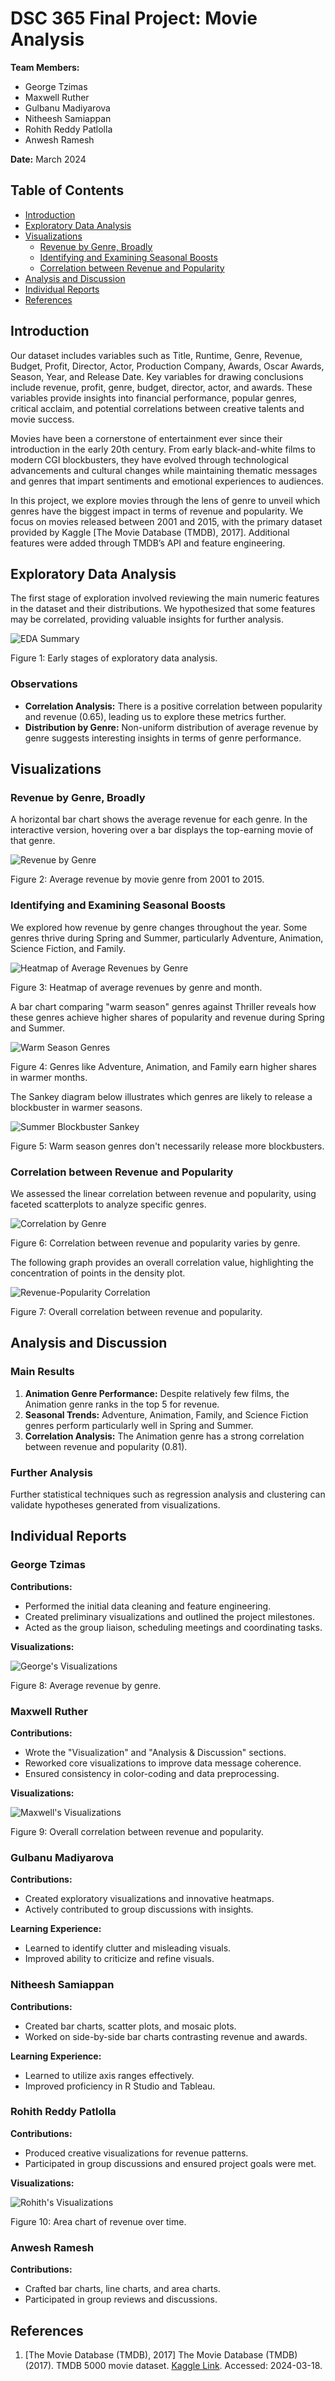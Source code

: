 <!-- # DSC 365 Final Project: Movie Analysis
**Team Members:**  
- George Tzimas  
- Maxwell Ruther  
- Gulbanu Madiyarova  
- Nitheesh Samiappan  
- Rohith Reddy Patlolla  
- Anwesh Ramesh  

**Date:** March 2024  

## Table of Contents
- [Introduction](#introduction)
- [Exploratory Data Analysis](#exploratory-data-analysis)
- [Visualizations](#visualizations)
  - [Revenue by Genre, Broadly](#revenue-by-genre-broadly)
  - [Identifying and Examining Seasonal Boosts](#identifying-and-examining-seasonal-boosts)
  - [Correlation between Revenue and Popularity](#correlation-between-revenue-and-popularity)
- [Analysis and Discussion](#analysis-and-discussion)
- [References](#references)
- [Appendices](#appendices)

## Introduction
Our dataset includes variables such as Title, Runtime, Genre, Revenue, Budget, Profit, Director, Actor, Production Company, Awards, Oscar Awards, Season, Year, and Release Date. Key variables for drawing conclusions include revenue, profit, genre, budget, director, actor, and awards. These variables provide insights into financial performance, popular genres, critical acclaim, and potential correlations between creative talents and movie success.

Movies have been a cornerstone of entertainment ever since their introduction in the early 20th century. From early black-and-white films to modern CGI blockbusters, they have evolved through technological advancements and cultural changes while maintaining thematic messages and genres that impart sentiments and emotional experiences to audiences.

In this project, we explore movies through the lens of genre to unveil which genres have the biggest impact in terms of revenue and popularity. We focus on movies released between 2001 and 2015, with the primary dataset provided by Kaggle [The Movie Database (TMDB), 2017]. Additional features were added through TMDB’s API and feature engineering.

## Exploratory Data Analysis
The first stage of exploration involved reviewing the main numeric features in the dataset and their distributions. We hypothesized that some features may be correlated, providing valuable insights for further analysis.


### Observations
- **Correlation Analysis:** There is a positive correlation between popularity and revenue (0.65), leading us to explore these metrics further.
- **Distribution by Genre:** Non-uniform distribution of average revenue by genre suggests interesting insights in terms of genre performance.

## Visualizations

### Revenue by Genre, Broadly
A horizontal bar chart shows the average revenue for each genre. In the interactive version, hovering over a bar displays the top-earning movie of that genre.

### Identifying and Examining Seasonal Boosts
We explored how revenue by genre changes throughout the year. Some genres thrive during Spring and Summer, particularly Adventure, Animation, Science Fiction, and Family.

### Correlation between Revenue and Popularity
We examined the correlation between revenue and popularity. Despite moderate correlation overall (0.58), the correlation varies by genre.

## Analysis and Discussion
### Main Results
1. **Animation Genre Performance:** Despite relatively few films, the Animation genre ranks in the top 5 for revenue.
2. **Seasonal Trends:** Adventure, Animation, Family, and Science Fiction genres perform particularly well in Spring and Summer.
3. **Correlation Analysis:** The Animation genre has a strong correlation between revenue and popularity (0.81).

### Further Analysis
Further statistical techniques such as regression analysis and clustering can validate hypotheses generated from visualizations.

## References
1. [The Movie Database (TMDB), 2017] The Movie Database (TMDB) (2017). TMDB 5000 movie dataset. [Kaggle Link](https://www.kaggle.com/datasets/tmdb/tmdb-movie-metadata). Accessed: 2024-03-18.

## Appendices
- **Appendix A:** Individual Team Member Reports
- **Appendix B:** Code Implementations (Python and R)

### Acknowledgments
We would like to thank our instructors and colleagues for their guidance and support throughout this project.

---
 -->

# DSC 365 Final Project: Movie Analysis
**Team Members:**  
- George Tzimas  
- Maxwell Ruther  
- Gulbanu Madiyarova  
- Nitheesh Samiappan  
- Rohith Reddy Patlolla  
- Anwesh Ramesh  

**Date:** March 2024  

## Table of Contents
- [Introduction](#introduction)
- [Exploratory Data Analysis](#exploratory-data-analysis)
- [Visualizations](#visualizations)
  - [Revenue by Genre, Broadly](#revenue-by-genre-broadly)
  - [Identifying and Examining Seasonal Boosts](#identifying-and-examining-seasonal-boosts)
  - [Correlation between Revenue and Popularity](#correlation-between-revenue-and-popularity)
- [Analysis and Discussion](#analysis-and-discussion)
- [Individual Reports](#individual-reports)
- [References](#references)

## Introduction
Our dataset includes variables such as Title, Runtime, Genre, Revenue, Budget, Profit, Director, Actor, Production Company, Awards, Oscar Awards, Season, Year, and Release Date. Key variables for drawing conclusions include revenue, profit, genre, budget, director, actor, and awards. These variables provide insights into financial performance, popular genres, critical acclaim, and potential correlations between creative talents and movie success.

Movies have been a cornerstone of entertainment ever since their introduction in the early 20th century. From early black-and-white films to modern CGI blockbusters, they have evolved through technological advancements and cultural changes while maintaining thematic messages and genres that impart sentiments and emotional experiences to audiences.

In this project, we explore movies through the lens of genre to unveil which genres have the biggest impact in terms of revenue and popularity. We focus on movies released between 2001 and 2015, with the primary dataset provided by Kaggle [The Movie Database (TMDB), 2017]. Additional features were added through TMDB’s API and feature engineering.

## Exploratory Data Analysis
The first stage of exploration involved reviewing the main numeric features in the dataset and their distributions. We hypothesized that some features may be correlated, providing valuable insights for further analysis.

![EDA Summary](images/eda/numeric_distributions.png)

Figure 1: Early stages of exploratory data analysis.

### Observations
- **Correlation Analysis:** There is a positive correlation between popularity and revenue (0.65), leading us to explore these metrics further.
- **Distribution by Genre:** Non-uniform distribution of average revenue by genre suggests interesting insights in terms of genre performance.

## Visualizations

### Revenue by Genre, Broadly
A horizontal bar chart shows the average revenue for each genre. In the interactive version, hovering over a bar displays the top-earning movie of that genre.

![Revenue by Genre](images/final_drafts/genre_bar_chart_static.png)

Figure 2: Average revenue by movie genre from 2001 to 2015.

### Identifying and Examining Seasonal Boosts
We explored how revenue by genre changes throughout the year. Some genres thrive during Spring and Summer, particularly Adventure, Animation, Science Fiction, and Family.

![Heatmap of Average Revenues by Genre](images/final_drafts/heatmap_-_avg_rev.jpg)

Figure 3: Heatmap of average revenues by genre and month.

A bar chart comparing "warm season" genres against Thriller reveals how these genres achieve higher shares of popularity and revenue during Spring and Summer.

![Warm Season Genres](images/genres_thrive_warmer_weather.png)

Figure 4: Genres like Adventure, Animation, and Family earn higher shares in warmer months.

The Sankey diagram below illustrates which genres are likely to release a blockbuster in warmer seasons.

![Summer Blockbuster Sankey](images/final_drafts/summer_blockbuster_sankey.png)

Figure 5: Warm season genres don't necessarily release more blockbusters.

### Correlation between Revenue and Popularity
We assessed the linear correlation between revenue and popularity, using faceted scatterplots to analyze specific genres.

![Correlation by Genre](images/OLD_Linear_corrs_betw_rev_and_pop_by_genre.png)

Figure 6: Correlation between revenue and popularity varies by genre.

The following graph provides an overall correlation value, highlighting the concentration of points in the density plot.

![Revenue-Popularity Correlation](images/overall_rev_and_pop_and_with_density.png)

Figure 7: Overall correlation between revenue and popularity.

## Analysis and Discussion
### Main Results
1. **Animation Genre Performance:** Despite relatively few films, the Animation genre ranks in the top 5 for revenue.
2. **Seasonal Trends:** Adventure, Animation, Family, and Science Fiction genres perform particularly well in Spring and Summer.
3. **Correlation Analysis:** The Animation genre has a strong correlation between revenue and popularity (0.81).

### Further Analysis
Further statistical techniques such as regression analysis and clustering can validate hypotheses generated from visualizations.

## Individual Reports
### George Tzimas
**Contributions:**
- Performed the initial data cleaning and feature engineering.
- Created preliminary visualizations and outlined the project milestones.
- Acted as the group liaison, scheduling meetings and coordinating tasks.

**Visualizations:**

![George's Visualizations](images/george_viz/mean_revenue_by_genre.png)

Figure 8: Average revenue by genre.

### Maxwell Ruther
**Contributions:**
- Wrote the "Visualization" and "Analysis & Discussion" sections.
- Reworked core visualizations to improve data message coherence.
- Ensured consistency in color-coding and data preprocessing.

**Visualizations:**

![Maxwell's Visualizations](images/overall_rev_and_pop_and_with_density.png)

Figure 9: Overall correlation between revenue and popularity.

### Gulbanu Madiyarova
**Contributions:**
- Created exploratory visualizations and innovative heatmaps.
- Actively contributed to group discussions with insights.

**Learning Experience:**
- Learned to identify clutter and misleading visuals.
- Improved ability to criticize and refine visuals.

### Nitheesh Samiappan
**Contributions:**
- Created bar charts, scatter plots, and mosaic plots.
- Worked on side-by-side bar charts contrasting revenue and awards.

**Learning Experience:**
- Learned to utilize axis ranges effectively.
- Improved proficiency in R Studio and Tableau.

### Rohith Reddy Patlolla
**Contributions:**
- Produced creative visualizations for revenue patterns.
- Participated in group discussions and ensured project goals were met.

**Visualizations:**

![Rohith's Visualizations](images/rohith/2.png)

Figure 10: Area chart of revenue over time.

### Anwesh Ramesh
**Contributions:**
- Crafted bar charts, line charts, and area charts.
- Participated in group reviews and discussions.

## References
1. [The Movie Database (TMDB), 2017] The Movie Database (TMDB) (2017). TMDB 5000 movie dataset. [Kaggle Link](https://www.kaggle.com/datasets/tmdb/tmdb-movie-metadata). Accessed: 2024-03-18.
